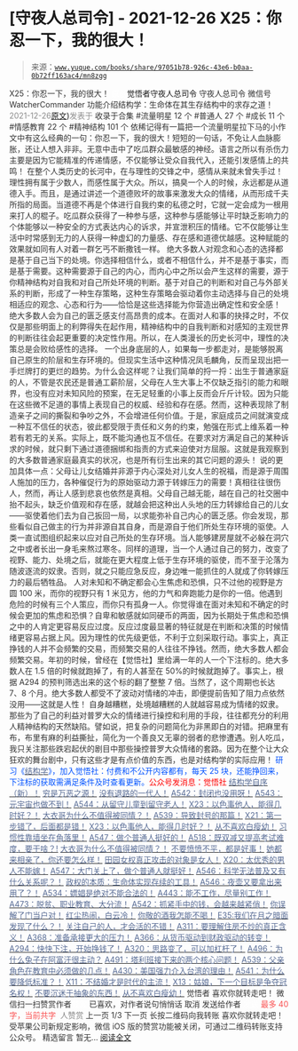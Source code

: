 # [守夜人总司令] - 2021-12-26 X25：你忍一下，我的很大！

> 来源：[`www.yuque.com/books/share/97051b78-926c-43e6-b0aa-0b72ff163ac4/mn8zgg`](https://www.yuque.com/books/share/97051b78-926c-43e6-b0aa-0b72ff163ac4/mn8zgg)

<ne-p id="520f42f3293818f927861ebbd5b15da4_p_0" data-lake-id="520f42f3293818f927861ebbd5b15da4_p_0"><ne-text id="ubeebb57b" style="color: rgb(51, 51, 51);">X25：你忍一下，我的很大！</ne-text></ne-p> <ne-p id="7ebd7da2458995ce6a7bb9a21e62e8e8" data-lake-id="7ebd7da2458995ce6a7bb9a21e62e8e8"><ne-text id="uf48304ce" ne-fontsize="12" style="color: rgb(255, 255, 255);">原创</ne-text><ne-text id="uf7bdb14b" ne-fontsize="14">觉悟者</ne-text><ne-text id="u054c60d7" ne-fontsize="14">守夜人总司令</ne-text></ne-p> <ne-p id="08cb4e63afc16ef2e806f520ef93c812" data-lake-id="08cb4e63afc16ef2e806f520ef93c812"><ne-text id="ufb17c94f" ne-fontsize="14" ne-bold="true" style="color: rgb(51, 51, 51);">守夜人总司令</ne-text></ne-p> <ne-p id="91126f6c5036f7196980b865353a3c30" data-lake-id="91126f6c5036f7196980b865353a3c30"><ne-text id="uca1433e0" ne-fontsize="14" style="color: rgb(51, 51, 51);">微信号</ne-text><ne-text id="ucc2917fa" ne-fontsize="14" style="color: rgb(51, 51, 51);">WatcherCommander</ne-text></ne-p> <ne-p id="6ac7946381794dc32ef57715598462b2" data-lake-id="6ac7946381794dc32ef57715598462b2"><ne-text id="u416affbf" ne-fontsize="14" style="color: rgb(51, 51, 51);">功能介绍</ne-text><ne-text id="uf0a38dd5" ne-fontsize="14" style="color: rgb(51, 51, 51);">结构学：生命体在其生存结构中的求存之道！</ne-text></ne-p> <ne-p id="d3206ff36729f505b011ad622d2c8960" data-lake-id="d3206ff36729f505b011ad622d2c8960"><ne-text id="u0fed33a6" style="color: rgb(140, 140, 140);">2021-12-26</ne-text>[<ne-text id="ubbed87eb" ne-fontsize="14">原文</ne-text>](https://mp.weixin.qq.com/s?__biz=MzAxNDk1NjI2Mw==&mid=2247487691&idx=1&sn=25bf18fb0375ec81c4b02f06b4829131&chksm=9b8a3343acfdba55113abce1ada59a203e08f7fee28d62767bfede2ce6e1bf3ace451af06adf#rd))<ne-text id="u6d1c6e64" ne-fontsize="14" style="color: rgb(140, 140, 140);">发表于</ne-text></ne-p> <ne-p id="57f9017db31f1e2cf64171179a620c05" data-lake-id="57f9017db31f1e2cf64171179a620c05"><ne-text id="uc087caa3" style="color: rgb(51, 51, 51);">收录于合集</ne-text></ne-p> <ne-p id="5154fce491285c4f5bcfc6d073ccb8d5" data-lake-id="5154fce491285c4f5bcfc6d073ccb8d5"><ne-text id="u83ceb91a" style="color: rgb(51, 51, 51);">#流量明星 12 个</ne-text></ne-p> <ne-p id="828a275c9d04ac300505b74ca4c6eafe" data-lake-id="828a275c9d04ac300505b74ca4c6eafe"><ne-text id="u398e9f63" style="color: rgb(51, 51, 51);">#普通人 27 个</ne-text></ne-p> <ne-p id="cfc922dd258b3ad7b45e417e0b4c3170" data-lake-id="cfc922dd258b3ad7b45e417e0b4c3170"><ne-text id="u716d8f38" style="color: rgb(51, 51, 51);">#成长 11 个</ne-text></ne-p> <ne-p id="626aeb0fa7d15fbceeee419c5ac6c75c" data-lake-id="626aeb0fa7d15fbceeee419c5ac6c75c"><ne-text id="ua61caf92" style="color: rgb(51, 51, 51);">#情感教育 22 个</ne-text></ne-p> <ne-p id="b85c12846099e2f805b70b89fe00b7bc" data-lake-id="b85c12846099e2f805b70b89fe00b7bc"><ne-text id="u8c582251" style="color: rgb(51, 51, 51);">#精神结构 101 个</ne-text></ne-p> <ne-p id="0e76c0016f9f8f8d6e02092a2c41ef5a" data-lake-id="0e76c0016f9f8f8d6e02092a2c41ef5a"><ne-text id="ua466ea75" style="color: rgb(51, 51, 51);">依稀记得有一篇把一个流量明星拉下马的小作文中有这么经典的一句：你忍一下，我的很大！短短的一句话，不免让人血脉膨胀，还让人想入非非。无意中击中了吃瓜群众最敏感的神经。语言之所以有杀伤力主要是因为它能精准的传递情感，不仅能够让受众自我代入，还能引发感情上的共鸣！</ne-text></ne-p> <ne-p id="e68bbc8f468279875aee34efeaa86eaa" data-lake-id="e68bbc8f468279875aee34efeaa86eaa"><ne-text id="u7c6e6e68" style="color: rgb(51, 51, 51);">在整个人类历史的长河中，在与理性的交锋之中，感情从来就未曾失手过！理性拥有属于少数人，而感性属于大众。所以，搞臭一个人的时候，永远都是从道德入手。而且，是通过讲述一个道德败坏的故事来激发大众的情绪，从而形成千夫所指的局面。当道德不再是个体进行自我约束的私德之时，它就一定会成为一根用来打人的棍子。吃瓜群众获得了一种参与感，这种参与感能够让平时缺乏影响力的个体能够以一种安全的方式表达内心的诉求，并宣泄积压的情绪。它不仅能够让生活中时常感到无力的人获得一种虚幻的力量感、存在感和道德优越感。这种赋能的效果就如同有人对着一群乞丐不断撒钱一样。</ne-text></ne-p> <ne-p id="20bef067756f5eedc0261e4bc36b112f" data-lake-id="20bef067756f5eedc0261e4bc36b112f"><ne-text id="u90c74a85" style="color: rgb(51, 51, 51);">绝大多数人对观念和心态的选择都是基于自己当下的处境。你选择相信什么，或者不相信什么，并不是基于事实，而是基于需要。这种需要源于自己的内心，而内心中之所以会产生这样的需要，源于你精神结构对自我和对自己所处环境的判断。基于对自己的判断和对自己与外部关系的判断，形成了一种生存策略，这种生存策略会驱动着你主动选择与自己的处境相适应的观念、心态和行为——恰恰是这些选择能为你营造出确定性和安全感！</ne-text></ne-p> <ne-p id="86c60be55cd9703d9da9f3cb8e10bb3d" data-lake-id="86c60be55cd9703d9da9f3cb8e10bb3d"><ne-text id="ucf52ebe6" style="color: rgb(51, 51, 51);">绝大多数人会为自己的匮乏感支付高昂贵的成本。在面对人和事的抉择之时，不仅仅是那些明面上的利弊得失在起作用，精神结构中的自我判断和对感知的主观世界的判断往往会起更重要的决定性作用。所以，在人类漫长的历史长河中，理性的决策总是会败给感性的选择。</ne-text></ne-p> <ne-p id="64e728f4f1ed823ee201adfff2f74458" data-lake-id="64e728f4f1ed823ee201adfff2f74458"><ne-text id="uffb6d94a" style="color: rgb(51, 51, 51);">一个出身底层的人，如果每一步都走对，是能够脱离自己原生的阶层和生存环境的。但现实生活中这种情况凤毛麟角，反而呈现出把一手烂牌打的更烂的趋势。为什么会这样呢？让我们简单的捋一捋：出生于普通家庭的人，不管是农民还是普通工薪阶层，父母在人生大事上不仅缺乏指引的能力和眼界，也没有应对未知风险的预案，在无足轻重的小事上反而会斤斤计较。因为只能在这些微不足道的事情上表现自己的权威、经验和存在感。然而，这种表现除了制造亲子之间的撕裂和争吵之外，不会增进任何价值。于是，家庭成员之间就演变成一种互不信任的状态，彼此都受限于责任和义务的约束，勉强在形式上维系着一种若有若无的关系。实际上，既不能沟通也互不信任。在要求对方满足自己的某种诉求的时候，就只剩下通过道德捆绑和指责的方式来迫使对方屈服。这就是我观察到的大多数普通家庭最真实的状况，也是所有衍生出来的其它问题的源头！</ne-text></ne-p> <ne-p id="894adb9569b51c196f82d13863f1f3ac" data-lake-id="894adb9569b51c196f82d13863f1f3ac"><ne-text id="ud5804db6" style="color: rgb(51, 51, 51);">说的更加具体一点：父母让儿女结婚并非源于内心深处对儿女人生的祝福，而是源于周围人施加的压力，各种催促行为的原始驱动力源于转嫁压力的需要！真相往往很伤人，然而，再让人感到悲哀也依然是真相。父母自己越无能，越在自己的社交圈中抬不起头，缺乏价值观和存在感，就越会把这种出人头地的压力转嫁给自己的儿女——驱使着他们去为自己扳回一局，以求能弥补自己内心的匮乏感。你会发现，那些看似自己做主的行为并非源自其自身，而是源自于他们所处生存环境的驱使。人类一直试图组织起来以应对自己所处的生存环境。当人能够建房屋就不必躲在洞穴之中或者长出一身毛来熬过寒冬。同样的道理，当一个人通过自己的努力，改变了视野、能力、处境之后，就能在更大程度上低于生存环境的驱使，而不至于沦落为随波逐流的奴隶。否则，就之只能应急反应，身边唯一能抓住的人就成了你转嫁压力的最后牺牲品。</ne-text></ne-p> <ne-p id="6c2c5069fabe410c0405ba22c13063d9" data-lake-id="6c2c5069fabe410c0405ba22c13063d9"><ne-text id="u0850a6ea" style="color: rgb(51, 51, 51);">人对未知和不确定都会心生焦虑和恐惧，只不过他的视野是方圆 100 米，而你的视野只有 1 米见方，他的力气和奔跑能力是你的一倍。他遇到危险的时候有三个人策应，而你只有孤身一人。你觉得谁在面对未知和不确定的时候会更加的焦虑和恐惧？自卑和敏感就如同硬币的两面，因为长期处于焦虑和恐惧之中的人肯定更容易反应过度。反应过度最显著的特征就是在判断和决策的时候情绪更容易占据上风。因为理性的优先级更低，不利于立刻采取行动。事实上，真正挣钱的人并不会频繁的交易，而频繁交易的人往往不挣钱。然而，绝大多数人都会频繁交易。年初的时候，曾经在【觉悟社】里给满一年的人一个下注标的。绝大多数人在 1.5 倍的时候就跑掉了，有的人甚至在 50%的时候就跑掉了。事实上，根据 A294 的预判筛选出来的这个标的翻了整整 7 倍。当然了，这个周期也长达 7、8 个月。绝大多数人都受不了波动对情绪的冲击，即便提前告知了阻力点依然没用——这就是人性！</ne-text></ne-p> <ne-p id="6a4968ed2d468c04d27bde620eb328bd" data-lake-id="6a4968ed2d468c04d27bde620eb328bd"><ne-text id="ucd0bd0a4" style="color: rgb(51, 51, 51);">自身越糟糕，处境越糟糕的人就越容易成为情绪的奴隶。那些为了自己的利益对普罗大众的情绪进行操控和利用的手段，往往都充分的利用人精神结构的天然缺陷。譬如说，把复杂的问题简化为非黑即白的对错。把麻里有布，布里有麻的利益撕扯，简化为一个善良又无辜的弱者的悲惨遭遇。别人吃瓜，我只关注那些跌宕起伏的剧目中那些操控普罗大众情绪的套路。因为在整个让大众狂欢的舞台剧中，只有这些才是有点价值的东西，也是对结构学的实际应用！</ne-text></ne-p> <ne-p id="68757685706f57d724606f431d1491e6" data-lake-id="68757685706f57d724606f431d1491e6"><ne-text id="u50db7804" ne-bold="true" style="color: rgb(0, 82, 255);">研习《</ne-text>[<ne-text id="ucd91109a" ne-bold="true" style="color: rgb(87, 107, 149);">结构学</ne-text>](https://mp.weixin.qq.com/mp/appmsgalbum?action=getalbum&album_id=1318317199878225920&__biz=MzAxNDk1NjI2Mw==#wechat_redirect)<ne-text id="u3e38cde3" ne-bold="true" style="color: rgb(0, 82, 255);">》，加入觉悟社：付费和不公开内容都有，每天 25 块，还能挣回来，下注标的获取需满足条件及时查看更新。</ne-text><ne-text id="u61ef4795" ne-bold="true" style="color: rgb(255, 0, 0);">公众号发消息：觉悟社</ne-text></ne-p>  <ne-p id="b8b72038abbbcdec35963ac0df113ab5" data-lake-id="b8b72038abbbcdec35963ac0df113ab5"><ne-card data-card-name="image" data-card-type="inline" id="IQ19T" data-event-boundary="card" style="color: rgb(51, 51, 51);"><ne-p id="40a040bba8177c66d2799bee7c48fa98" data-lake-id="40a040bba8177c66d2799bee7c48fa98">[<ne-text id="u3a621ae7" ne-bold="true" style="color: rgb(87, 107, 149);">结构学自序（新）！</ne-text>](http://mp.weixin.qq.com/s?__biz=MzIzMDYwOTM0Mg==&mid=2247485283&idx=1&sn=aa2b8554b8e5040f8f959636feaa06a3&chksm=e8b19fb2dfc616a430aa381b8da0815311244e694a69809cd92d0602ac34cfe5f1f419b3745e&scene=21#wechat_redirect)</ne-p> <ne-p id="e0a357da7bbf767964174fd50a1737a2" data-lake-id="e0a357da7bbf767964174fd50a1737a2">[<ne-text id="ub3112841" style="color: rgb(87, 107, 149);">穷是万恶之源！</ne-text>](http://mp.weixin.qq.com/s?__biz=MzAxNDk1NjI2Mw==&mid=2247483823&idx=1&sn=e54ebe9891b302dc0bf1815c76ccf8b7&chksm=9b8a2227acfdab31a05e273addd9159d4b8263d58d3c58bf214841c8189157519719c3427306&scene=21#wechat_redirect)</ne-p> <ne-p id="58a9f40b1df6d9a45eece42d69edb070" data-lake-id="58a9f40b1df6d9a45eece42d69edb070">[<ne-text id="u8c2c2fed" style="color: rgb(87, 107, 149);">没有退路的一代人！</ne-text>](http://mp.weixin.qq.com/s?__biz=MzAxNDk1NjI2Mw==&mid=2247486533&idx=1&sn=a0d5cce0656aad467148e0642eb85a00&chksm=9b8a2fcdacfda6db79857186e953a089baf1fb678b2b071cf101c5a26e7fb9768474c94243ca&scene=21#wechat_redirect)</ne-p> <ne-p id="ab7cebe389908cec8453d0d18077578a" data-lake-id="ab7cebe389908cec8453d0d18077578a">[<ne-text id="u32cd4e4b" style="color: rgb(87, 107, 149);">A542：封闭也没用呀！</ne-text>](http://mp.weixin.qq.com/s?__biz=MzAxNDk1NjI2Mw==&mid=2247487620&idx=1&sn=8e1353152e650b72e735ceb1b2f2dd1d&chksm=9b8a330cacfdba1a31a1d6271bd8cf08701ca1a18406d2605bc48404fe9ca2f4fa78d5501bc7&scene=21#wechat_redirect)</ne-p> <ne-p id="a2110477cc3a2197154946d5606e0640" data-lake-id="a2110477cc3a2197154946d5606e0640">[<ne-text id="ue4c6a53e" style="color: rgb(87, 107, 149);">A543：元宇宙也做不到！</ne-text>](http://mp.weixin.qq.com/s?__biz=MzAxNDk1NjI2Mw==&mid=2247487476&idx=1&sn=2e2f159d365f00117f8fd47d3ca062f9&chksm=9b8a2c7cacfda56a80b9243d42bc5faabe4622c27fb4f3edad16ca5de7242a9c1345056ee461&scene=21#wechat_redirect)</ne-p> <ne-p id="a990be67bd6f5630aac119c106b1e7fa" data-lake-id="a990be67bd6f5630aac119c106b1e7fa">[<ne-text id="u8dc606c0" ne-bold="true" style="color: rgb(87, 107, 149);">A544：从留守儿童到留守老人！</ne-text>](http://mp.weixin.qq.com/s?__biz=MzIzMDYwOTM0Mg==&mid=2247486800&idx=1&sn=1b9d987acf45d205c1cc74665826639d&chksm=e8b19581dfc61c971ad9b20f6739894437f102188548f94d27a9e67e8334043446893fdd1b36&scene=21#wechat_redirect)</ne-p> <ne-p id="384821c8a69901bd59544ee77335feba" data-lake-id="384821c8a69901bd59544ee77335feba">[<ne-text id="u1a2dfe43" ne-bold="true" style="color: rgb(87, 107, 149);">X23：以色事他人，能得几时好？！</ne-text>](http://mp.weixin.qq.com/s?__biz=MzAxNDk1NjI2Mw==&mid=2247487681&idx=1&sn=957d1c1d978962e0be0e6393f52f4787&chksm=9b8a3349acfdba5f26d6c83445c9bcce3ff92034327b5ff7a44b659b287b85145d80b7deec77&scene=21#wechat_redirect)</ne-p> <ne-p id="ad8fef1251e8ec893d5967196a0beab6" data-lake-id="ad8fef1251e8ec893d5967196a0beab6">[<ne-text id="u37615e22" ne-bold="true" style="color: rgb(87, 107, 149);">大衣哥为什么不值得被同情？！</ne-text>](http://mp.weixin.qq.com/s?__biz=MzIzMDYwOTM0Mg==&mid=2247486778&idx=1&sn=dadc2e8dcf837ccdd6f1f4da8c67eae4&chksm=e8b195ebdfc61cfdc1ff3bbdfed028f36c5a217890384aaa890618664158799a8d6c30132cb8&scene=21#wechat_redirect)</ne-p> <ne-p id="b25da675518fe202ecabfca21d3ea65b" data-lake-id="b25da675518fe202ecabfca21d3ea65b">[<ne-text id="u1d245eb0" style="color: rgb(87, 107, 149);">A539：导致封号的那篇！</ne-text>](http://mp.weixin.qq.com/s?__biz=MzIzMDYwOTM0Mg==&mid=2247486752&idx=1&sn=3a967e3288db5b7d924e36914086e534&chksm=e8b195f1dfc61ce7c971386eb678d7da286167d0f52fdd51989049844b0a550cc58e00552d2e&scene=21#wechat_redirect)</ne-p> <ne-p id="97f96e62fcf05416b18fb15aab57f7e2" data-lake-id="97f96e62fcf05416b18fb15aab57f7e2">[<ne-text id="u0a2e885d" ne-bold="true" style="color: rgb(87, 107, 149);">X21：第一步错了，后面都是错！</ne-text>](http://mp.weixin.qq.com/s?__biz=MzIzMDYwOTM0Mg==&mid=2247486793&idx=1&sn=d2d3aa92a5f751831c09d74e73ab8701&chksm=e8b19598dfc61c8ef000c3aa641d2c48c61c94a3958291fad9b555f0aa128f747d3f349a7c3e&scene=21#wechat_redirect)</ne-p> <ne-p id="94758bb9af8f71d97361db35daf401a3" data-lake-id="94758bb9af8f71d97361db35daf401a3">[<ne-text id="uc6f87534" ne-bold="true" style="color: rgb(87, 107, 149);">X23：以色事他人，能得几时好？！</ne-text>](http://mp.weixin.qq.com/s?__biz=MzAxNDk1NjI2Mw==&mid=2247487681&idx=1&sn=957d1c1d978962e0be0e6393f52f4787&chksm=9b8a3349acfdba5f26d6c83445c9bcce3ff92034327b5ff7a44b659b287b85145d80b7deec77&scene=21#wechat_redirect)</ne-p> <ne-p id="5c56e1bf9dd7de56bab16bedb6b4406b" data-lake-id="5c56e1bf9dd7de56bab16bedb6b4406b">[<ne-text id="ub75159da" style="color: rgb(87, 107, 149);">从不喜欢白瘦幼！</ne-text>](http://mp.weixin.qq.com/s?__biz=MzAxNDk1NjI2Mw==&mid=2247487612&idx=1&sn=0e185f9ece207fb397565812fd6bcd9e&chksm=9b8a33f4acfdbae2477b51f9ce494aaf36bb779f8911e41cdde6f96c71a3b2d708feaa1d4d18&scene=21#wechat_redirect)</ne-p> <ne-p id="112ffe5fe1c342d25726fc1fc4ea0ea4" data-lake-id="112ffe5fe1c342d25726fc1fc4ea0ea4">[<ne-text id="ua5de3907" style="color: rgb(87, 107, 149);">习惯性靠墙坐在角落里！</ne-text>](http://mp.weixin.qq.com/s?__biz=MzAxNDk1NjI2Mw==&mid=2247487609&idx=1&sn=08068cfce108617e4a41d0c813ce131d&chksm=9b8a33f1acfdbae7a578b59c045f6336afe6ed1f2fcd7a0b38c0279078002f04767e391f4f18&scene=21#wechat_redirect)</ne-p> <ne-p id="428b7ca46301cd1179881546d53d8bdc" data-lake-id="428b7ca46301cd1179881546d53d8bdc">[<ne-text id="uec9510f5" style="color: rgb(87, 107, 149);">A547：做个普通人挺好的！</ne-text>](http://mp.weixin.qq.com/s?__biz=MzAxNDk1NjI2Mw==&mid=2247487656&idx=1&sn=829631501f55233a5505d61fe990c731&chksm=9b8a3320acfdba360477b5f1e528c337ed849efb0a22e1579aa994b4b97916b09033124f68c1&scene=21#wechat_redirect)</ne-p> <ne-p id="f03e5e32657616f0c1ace624399c5006" data-lake-id="f03e5e32657616f0c1ace624399c5006">[<ne-text id="u67518536" ne-bold="true" style="color: rgb(87, 107, 149);">A518：既双减又提高考试难度，要干啥？!</ne-text>](http://mp.weixin.qq.com/s?__biz=MzIzMDYwOTM0Mg==&mid=2247486528&idx=1&sn=837ef39e3c0b47ac84d5096690555ae7&chksm=e8b19491dfc61d87292daf575c1e7c95b3f0543f313b65c7ad4ab369603833704304ec7451d7&scene=21#wechat_redirect)</ne-p> <ne-p id="89b91f7c7349d67012aebf1ed8ff555a" data-lake-id="89b91f7c7349d67012aebf1ed8ff555a">[<ne-text id="ud769da90" ne-bold="true" style="color: rgb(87, 107, 149);">大衣哥为什么不值得被同情？！</ne-text>](http://mp.weixin.qq.com/s?__biz=MzAxNDk1NjI2Mw==&mid=2247487598&idx=1&sn=96df866800e5e546b2e945af60227ed4&chksm=9b8a33e6acfdbaf061f8713492ddd97b05e91e9bd566c4aa7d5e4f58b4395346513ec9f12eec&scene=21#wechat_redirect)</ne-p> <ne-p id="87afada620441f7a287660420fd3d1a2" data-lake-id="87afada620441f7a287660420fd3d1a2">[<ne-text id="ueb7a0358" ne-bold="true" style="color: rgb(87, 107, 149);">不要愤愤不平，都是好事！</ne-text>](http://mp.weixin.qq.com/s?__biz=MzAxNDk1NjI2Mw==&mid=2247487130&idx=1&sn=b21138d85455f5692aaf039038c78342&chksm=9b8a2d12acfda404a2b67fe4d446ee0f2805ad64a8b8004902934600fd731191e140df6ac19a&scene=21#wechat_redirect)</ne-p> <ne-p id="ecdc372d11465271932b311a906487d3" data-lake-id="ecdc372d11465271932b311a906487d3">[<ne-text id="u8cfacebd" ne-bold="true" style="color: rgb(87, 107, 149);">她都来相亲了，你还要怎么样！</ne-text>](http://mp.weixin.qq.com/s?__biz=MzAxNDk1NjI2Mw==&mid=2247486952&idx=1&sn=698aec6916d2eca5e758c25c4c634346&chksm=9b8a2e60acfda776b80a4f2f0d5c2fe4921fc821cdf029fa9d2fdc52fd708fc5a0b980d5d3d0&scene=21#wechat_redirect)</ne-p> <ne-p id="93c6a7a65c808bafdf271a953bde225f" data-lake-id="93c6a7a65c808bafdf271a953bde225f">[<ne-text id="uc871c8e9" ne-bold="true" style="color: rgb(87, 107, 149);">田园女权真正攻击的对象是女人！</ne-text>](http://mp.weixin.qq.com/s?__biz=MzIzMDYwOTM0Mg==&mid=2247486412&idx=1&sn=5dd3e8b2a759838d739e6d61ebab2eab&chksm=e8b1931ddfc61a0bf6f81cd2a9a9232ea8ce86528a8eea66c6635180e8678b819ebb38b4cb86&scene=21#wechat_redirect)</ne-p> <ne-p id="79259377beb328d37e74e406eb82a03c" data-lake-id="79259377beb328d37e74e406eb82a03c">[<ne-text id="uff981631" style="color: rgb(87, 107, 149);">X20：太优秀的男人不能嫁！</ne-text>](http://mp.weixin.qq.com/s?__biz=MzAxNDk1NjI2Mw==&mid=2247487659&idx=1&sn=48282765daf6ff8ec66e20f495c01bef&chksm=9b8a3323acfdba35ac55127644737fe2fde75b00bd5b7cae10b844c4b32dfafb36d7ea4c38f4&scene=21#wechat_redirect)</ne-p> <ne-p id="01c1ca33c20faa84912fd3586a27dcdb" data-lake-id="01c1ca33c20faa84912fd3586a27dcdb">[<ne-text id="u7162eb59" style="color: rgb(87, 107, 149);">A547：大门关上了，做个普通人就挺好！</ne-text>](http://mp.weixin.qq.com/s?__biz=MzAxNDk1NjI2Mw==&mid=2247487656&idx=1&sn=829631501f55233a5505d61fe990c731&chksm=9b8a3320acfdba360477b5f1e528c337ed849efb0a22e1579aa994b4b97916b09033124f68c1&scene=21#wechat_redirect)</ne-p> <ne-p id="b18c689c0ba76e5afb08ab88ae0ac10c" data-lake-id="b18c689c0ba76e5afb08ab88ae0ac10c">[<ne-text id="u81b63584" style="color: rgb(87, 107, 149);">A546：科学无法普及又有什么关系呢？！</ne-text>](http://mp.weixin.qq.com/s?__biz=MzAxNDk1NjI2Mw==&mid=2247487652&idx=1&sn=6f0542b4b8d08dc05ccc9bc4c99a0f29&chksm=9b8a332cacfdba3af82ebacc2984582b118b8bb4eccb9a0fa252e8cacd5ec29759cd0739259a&scene=21#wechat_redirect)</ne-p> <ne-p id="3118858e3a8f3ff9d643ef86171c8de7" data-lake-id="3118858e3a8f3ff9d643ef86171c8de7">[<ne-text id="u23e64acf" style="color: rgb(87, 107, 149);">政权的本质：生命体实现存续的工具！</ne-text>](http://mp.weixin.qq.com/s?__biz=MzAxNDk1NjI2Mw==&mid=2247487554&idx=1&sn=df20affabcac7b2df7d871c27735ed1e&chksm=9b8a33caacfdbadc411427ed1ab7cdbde4c133aae2bc35242a5c913540dd3bf497640e526194&scene=21#wechat_redirect)</ne-p> <ne-p id="ce9445dd342150ab7a7233e265e0d95d" data-lake-id="ce9445dd342150ab7a7233e265e0d95d">[<ne-text id="u6268e01a" style="color: rgb(87, 107, 149);">A546：夜壶又要拿出来用了？！</ne-text>](http://mp.weixin.qq.com/s?__biz=MzAxNDk1NjI2Mw==&mid=2247487487&idx=1&sn=1899dc61b52e00ef53fee2fece6fa9e6&chksm=9b8a2c77acfda561dd78f8a9d41ca8f6b604b1410e246bd38451bc63aab7e1b0840d3e7c9e9b&scene=21#wechat_redirect)</ne-p> <ne-p id="2bc2391e5cb119b7678f2bda9208a2ea" data-lake-id="2bc2391e5cb119b7678f2bda9208a2ea">[<ne-text id="uc1974f21" style="color: rgb(87, 107, 149);">A534：嫖娼是绝对不能合法的！</ne-text>](http://mp.weixin.qq.com/s?__biz=MzAxNDk1NjI2Mw==&mid=2247487431&idx=1&sn=78d93492fa71d19501c95eb11e0ea99f&chksm=9b8a2c4facfda559eeb7bffa822a9715b1945a9e9c4f8beaf9d00b8acb0e2cc0b05a63feafaf&scene=21#wechat_redirect)</ne-p> <ne-p id="a5439b143ed0a8b245e74c467710cbfe" data-lake-id="a5439b143ed0a8b245e74c467710cbfe">[<ne-text id="ufa2a5bd9" style="color: rgb(87, 107, 149);">A443：能不工作，尽量别工作！</ne-text>](http://mp.weixin.qq.com/s?__biz=MzAxNDk1NjI2Mw==&mid=2247486794&idx=1&sn=8621689fcbb0f44c38ab2e8065c54a3d&chksm=9b8a2ec2acfda7d4c55afac9ee027871f7a81338e2da399b1908202c54cc8496ca077748f5a7&scene=21#wechat_redirect)</ne-p> <ne-p id="0eb9c1b1902e3494b7043da9f835705c" data-lake-id="0eb9c1b1902e3494b7043da9f835705c">[<ne-text id="u4720c6d4" style="color: rgb(87, 107, 149);">A473：脱贫、职业教育、大分流！</ne-text>](http://mp.weixin.qq.com/s?__biz=MzIzMDYwOTM0Mg==&mid=2247486053&idx=1&sn=813ce406173ba4c47dd4500ec026a6da&chksm=e8b192b4dfc61ba243267b483d16f60aaeed76ece21adde38b4de1597140df83fceea028a6f5&scene=21#wechat_redirect)</ne-p> <ne-p id="92cc8ecda96f33c454312bed4fcda3db" data-lake-id="92cc8ecda96f33c454312bed4fcda3db">[<ne-text id="ue814d9c5" ne-bold="true" style="color: rgb(87, 107, 149);">A542：抓紧手中的钱，会越来越紧俏！</ne-text>](http://mp.weixin.qq.com/s?__biz=MzIzMDYwOTM0Mg==&mid=2247486640&idx=1&sn=a96afa7d2b698e33240735ea8d7671f7&chksm=e8b19461dfc61d77a4afce11ecc7558b8d7ff5d495a78bcb609e3eed5c70bcbed5f3d6a66023&scene=21#wechat_redirect)</ne-p> <ne-p id="7acc3b3549417d2845a1f1babf6df5aa" data-lake-id="7acc3b3549417d2845a1f1babf6df5aa">[<ne-text id="u6d454543" style="color: rgb(87, 107, 149);">你误解了门当户对！</ne-text>](http://mp.weixin.qq.com/s?__biz=MzAxNDk1NjI2Mw==&mid=2247486972&idx=1&sn=374297ef4332b1dc1c96c6e2f10e3212&chksm=9b8a2e74acfda762739dd58bec2cabe8b8d44717705d356953b94089dacb9225f702d4f76b31&scene=21#wechat_redirect)</ne-p> <ne-p id="44ade38d3ca88893bd30befd8495ca25" data-lake-id="44ade38d3ca88893bd30befd8495ca25">[<ne-text id="ua733d5d4" style="color: rgb(87, 107, 149);">红尘热闹，白云冷！</ne-text>](http://mp.weixin.qq.com/s?__biz=MzAxNDk1NjI2Mw==&mid=2247486913&idx=1&sn=6b387c24eb6d5e30ed150e13eded77a1&chksm=9b8a2e49acfda75fdfcfe0a7770792cdd85568a9ecb1bd9b67508b29df853aaba08bf27356d5&scene=21#wechat_redirect)</ne-p> <ne-p id="47760e8e478814b0d86f9c00e2649388" data-lake-id="47760e8e478814b0d86f9c00e2649388">[<ne-text id="ub8cc0188" style="color: rgb(87, 107, 149);">你敬的酒我怎能不喝！</ne-text>](http://mp.weixin.qq.com/s?__biz=MzIzMDYwOTM0Mg==&mid=2247486456&idx=1&sn=7d6377d84f511b80179c5e7648494d6e&chksm=e8b19329dfc61a3f9b91b5b43dbd1a6eea293a02cd80b96aeb6dd1930f7f2c93fd33c0e3b2f3&scene=21#wechat_redirect)</ne-p> <ne-p id="8e5dc8817b1ad564f05da978962ef2c4" data-lake-id="8e5dc8817b1ad564f05da978962ef2c4">[<ne-text id="ufefd9cdb" ne-bold="true" style="color: rgb(87, 107, 149);">E35:我们在月之暗面发现了什么？！</ne-text>](http://mp.weixin.qq.com/s?__biz=MzIzMDYwOTM0Mg==&mid=2247486632&idx=1&sn=170aeff87eb36dce354c8b2437f4b27f&chksm=e8b19479dfc61d6f08e6492954a528f20387fe2fa925747cf2b504d2bc69084f24495e972e41&scene=21#wechat_redirect)</ne-p> <ne-p id="931d5140ce4a6e2967311b6709cd6815" data-lake-id="931d5140ce4a6e2967311b6709cd6815">[<ne-text id="u3c61bb8a" style="color: rgb(87, 107, 149);">关注自己的人，才会活的不错！</ne-text>](http://mp.weixin.qq.com/s?__biz=MzIzMDYwOTM0Mg==&mid=2247485305&idx=1&sn=c719ea57e5c3320c2e2629dd9a7b44e9&chksm=e8b19fa8dfc616be5fa3f8141ea0aa63d5e1335657ed97e62c1086c41eba29effe58e0c8e9dc&scene=21#wechat_redirect)</ne-p> <ne-p id="9aad2d6eed8027808c9b190b15f0520e" data-lake-id="9aad2d6eed8027808c9b190b15f0520e">[<ne-text id="ue1aad75f" ne-bold="true" style="color: rgb(87, 107, 149);">A311：要理解住房不炒的真正含义！</ne-text>](http://mp.weixin.qq.com/s?__biz=MzIzMDYwOTM0Mg==&mid=2247484959&idx=1&sn=090583ec50bfd9febec1de463c2672f6&chksm=e8b19ecedfc617d8629080f6745c8de013cfe875de26eef6767b2d5c10782650223ed15f807b&scene=21#wechat_redirect)</ne-p> <ne-p id="add42648d8814d0628910ce6bbbac29b" data-lake-id="add42648d8814d0628910ce6bbbac29b">[<ne-text id="u3272db68" ne-bold="true" style="color: rgb(87, 107, 149);">A368：准备承接更大的压力！</ne-text>](http://mp.weixin.qq.com/s?__biz=MzIzMDYwOTM0Mg==&mid=2247485369&idx=1&sn=2667c5f16cee9442898e6e5841394ceb&chksm=e8b19f68dfc6167e4e104d37c61b859327f4b8ce37941da84bd412d3e27bb4a51c7dee8e1a7a&scene=21#wechat_redirect)</ne-p> <ne-p id="c6b928f0afef111adcf120eba64acadc" data-lake-id="c6b928f0afef111adcf120eba64acadc">[<ne-text id="uc4d2dc44" ne-bold="true" style="color: rgb(87, 107, 149);">A366：从货币驱动到财政驱动的转变！</ne-text>](http://mp.weixin.qq.com/s?__biz=MzIzMDYwOTM0Mg==&mid=2247485347&idx=1&sn=a916df57ddc7230366719fbecc6c1704&chksm=e8b19f72dfc61664fd99844bfe3ffffb5d6f088807c84d99f11ddbc7410b2eed67bc4c615d53&scene=21#wechat_redirect)</ne-p> <ne-p id="fc826aaf06a060ecf8bb27e0b89e9325" data-lake-id="fc826aaf06a060ecf8bb27e0b89e9325">[<ne-text id="u6f515440" ne-bold="true" style="color: rgb(87, 107, 149);">A294：快快下注，开始挣钱了！</ne-text>](http://mp.weixin.qq.com/s?__biz=MzIzMDYwOTM0Mg==&mid=2247484849&idx=1&sn=5485cd1d6c511e883e25b0c7dd9e2e3e&chksm=e8b19d60dfc614764ffc8405dccf5b8120b31988f3c1cee74e384c06f0e39c3c81bef8263c3d&scene=21#wechat_redirect)</ne-p> <ne-p id="372db3bbea62a631a6a8a52bdbc521c6" data-lake-id="372db3bbea62a631a6a8a52bdbc521c6">[<ne-text id="u297fd8ec" ne-bold="true" style="color: rgb(87, 107, 149);">A320：思路变了，可以加杠杆了！</ne-text>](http://mp.weixin.qq.com/s?__biz=MzIzMDYwOTM0Mg==&mid=2247485041&idx=1&sn=add2174fa42806f885a456a072ee4fee&chksm=e8b19ea0dfc617b6734e013f780112fdd88f28ad5312ce423fea1d75da4c3757660dab175208&scene=21#wechat_redirect)</ne-p> <ne-p id="1c5d2209f8a77586d9a8887c019c68d9" data-lake-id="1c5d2209f8a77586d9a8887c019c68d9">[<ne-text id="u86c8273d" ne-bold="true" style="color: rgb(87, 107, 149);">A496：为什么兔子在阿富汗很主动？</ne-text>](http://mp.weixin.qq.com/s?__biz=MzIzMDYwOTM0Mg==&mid=2247486278&idx=1&sn=40d09857088bebd3c70bec1c7a500f06&chksm=e8b19397dfc61a810125242c8e395330f934390eb50bd54053ecd3f31ddc91de4e429c0f693a&scene=21#wechat_redirect)</ne-p> <ne-p id="001e43f9e22fed4f268407a67c7172d1" data-lake-id="001e43f9e22fed4f268407a67c7172d1">[<ne-text id="uc5c8569a" style="color: rgb(87, 107, 149);">A491：塔利班接下来的两个核心问题！</ne-text>](http://mp.weixin.qq.com/s?__biz=MzIzMDYwOTM0Mg==&mid=2247486219&idx=1&sn=8f77517f0244ba31f7eb28e2676e17cd&chksm=e8b193dadfc61acc6d9e6029653aac696f132efc24d3b28f983ba8e4ada269ac887e6165d837&scene=21#wechat_redirect)</ne-p> <ne-p id="af03a27686de2f6dc8ef274356071374" data-lake-id="af03a27686de2f6dc8ef274356071374">[<ne-text id="u0c189470" ne-bold="true" style="color: rgb(87, 107, 149);">A539：父亲角色在教育中必须做的几点！</ne-text>](http://mp.weixin.qq.com/s?__biz=MzAxNDk1NjI2Mw==&mid=2247487582&idx=1&sn=f4bac1092e8f45f6a86e662d8a68d556&chksm=9b8a33d6acfdbac0b4e01232406db5e9a315180b66b1bc830f17231f167d515d33408ff727b6&scene=21#wechat_redirect)</ne-p> <ne-p id="5e963ae1e7844a0d50e52f9b44bfe802" data-lake-id="5e963ae1e7844a0d50e52f9b44bfe802">[<ne-text id="u3ef52475" ne-bold="true" style="color: rgb(87, 107, 149);">A430：美国强力介入台湾的理由！</ne-text>](http://mp.weixin.qq.com/s?__biz=MzIzMDYwOTM0Mg==&mid=2247486587&idx=1&sn=e14d4403bb13c441596f09add1b5f27c&chksm=e8b194aadfc61dbcab0c1d70249910161f8c77b0163ac8278dfe5c2f817d2bb2a3ac3e7ddf89&scene=21#wechat_redirect)</ne-p> <ne-p id="1963cad38f8074c17317915b4c7896c4" data-lake-id="1963cad38f8074c17317915b4c7896c4">[<ne-text id="u12a850d7" style="color: rgb(87, 107, 149);">A541：为什么要降低标准？！</ne-text>](http://mp.weixin.qq.com/s?__biz=MzAxNDk1NjI2Mw==&mid=2247487621&idx=1&sn=f429046c9b1760d8d45ee7c759a3d5da&chksm=9b8a330dacfdba1bf16d516acacfddf4492f721d14504ed52e1049013a54819e6ee778c93097&scene=21#wechat_redirect)</ne-p> <ne-p id="2a27a6fb7102bbfb618f9f6e291335bd" data-lake-id="2a27a6fb7102bbfb618f9f6e291335bd">[<ne-text id="uf71dbd82" style="color: rgb(87, 107, 149);">X11：不结婚才是时代的主流！</ne-text>](http://mp.weixin.qq.com/s?__biz=MzAxNDk1NjI2Mw==&mid=2247487535&idx=1&sn=5d229e0d87a0acb3db07c098f4aa606c&chksm=9b8a33a7acfdbab1bb37e4efe94ec13d8d8bbe94cd25a6689f5f316dc75bdbb1469463ce2446&scene=21#wechat_redirect)</ne-p> <ne-p id="25b3a90178133427f8e9a5cd59ec3bd8" data-lake-id="25b3a90178133427f8e9a5cd59ec3bd8">[<ne-text id="ud1f5bbb0" style="color: rgb(87, 107, 149);">X13：姑娘，下一个目标是争夺冠名权！</ne-text>](http://mp.weixin.qq.com/s?__biz=MzAxNDk1NjI2Mw==&mid=2247487532&idx=1&sn=543e4e8c2063c62c48def85204f0a6ef&chksm=9b8a33a4acfdbab2535686b2a135a56c146816d8d692e946d51f4422e5caf2aca3e2260b40f9&scene=21#wechat_redirect)</ne-p> <ne-p id="30a00fc00f881617ae4ba4996592de59" data-lake-id="30a00fc00f881617ae4ba4996592de59">[<ne-text id="u415ffa29" ne-bold="true" style="color: rgb(87, 107, 149);">不要沉迷于抽象的东西！</ne-text>](http://mp.weixin.qq.com/s?__biz=MzAxNDk1NjI2Mw==&mid=2247487527&idx=1&sn=e24c2dd98e5f9883c8dce2a1e7bb80df&chksm=9b8a33afacfdbab921e90b3eafc3618176a35da53c53bb51f2ef2f9a98e87d05949a4b0ad69b&scene=21#wechat_redirect)</ne-p> <ne-p id="19f20c3420fe35c9b9e51696366711e7" data-lake-id="19f20c3420fe35c9b9e51696366711e7">[<ne-text id="u7bc416de" style="color: rgb(87, 107, 149);">从不喜欢白瘦幼！</ne-text>](http://mp.weixin.qq.com/s?__biz=MzAxNDk1NjI2Mw==&mid=2247487612&idx=1&sn=0e185f9ece207fb397565812fd6bcd9e&chksm=9b8a33f4acfdbae2477b51f9ce494aaf36bb779f8911e41cdde6f96c71a3b2d708feaa1d4d18&scene=21#wechat_redirect)</ne-p> <ne-p id="03223d91d676ec1f6065358c13989b41" data-lake-id="03223d91d676ec1f6065358c13989b41"><ne-text id="u25d484ae" style="color: rgb(51, 51, 51);">觉悟者</ne-text></ne-p> <ne-p id="4eef98d857f76d8c3bafa07e0092ed8d" data-lake-id="4eef98d857f76d8c3bafa07e0092ed8d"><ne-text id="u70713d1b" style="color: rgb(51, 51, 51);">喜欢你就转走吧！</ne-text></ne-p> <ne-p id="f36d8cfa4ac9a5919997704ce3ee59bb" data-lake-id="f36d8cfa4ac9a5919997704ce3ee59bb"><ne-text id="uf448c556" ne-bold="true" style="color: rgb(51, 51, 51);">微信扫一扫赞赏作者</ne-text><ne-text id="u22c728b6" ne-bold="true" style="color: rgb(255, 255, 255);">赞赏</ne-text></ne-p> <ne-p id="871a7da8456dbcbd8465cb78b5b46084" data-lake-id="871a7da8456dbcbd8465cb78b5b46084"><ne-text id="u1d4a8060" style="color: rgb(51, 51, 51);">已喜欢，</ne-text><ne-text id="u23ccc0f6">对作者说句悄悄话</ne-text></ne-p> <ne-p id="c35389eab76b5c15b69a0375c3d04272" data-lake-id="c35389eab76b5c15b69a0375c3d04272"><ne-text id="ubb58cdf7" style="color: rgb(51, 51, 51);">取消</ne-text></ne-p> <ne-p id="5b42ce8c4d251e7d07add939ec373411" data-lake-id="5b42ce8c4d251e7d07add939ec373411"><ne-text id="ua30e6c5b" ne-fontsize="14" ne-bold="true" style="color: rgb(51, 51, 51);">发送给作者</ne-text></ne-p> <ne-p id="38f1b82127dcabfbd3397537a844369c" data-lake-id="38f1b82127dcabfbd3397537a844369c"><ne-text id="u783b6b71" ne-bold="true" style="color: rgb(255, 255, 255);">发送</ne-text></ne-p> <ne-p id="edc41d0f415a5bfeef76a0a021b6929e" data-lake-id="edc41d0f415a5bfeef76a0a021b6929e"><ne-text id="ud90aa61e" ne-fontsize="13" style="color: rgb(250, 81, 81);">最多 40 字，当前共字</ne-text></ne-p> <ne-p id="ba80b17f965c88d5b0be9508b07fce39" data-lake-id="ba80b17f965c88d5b0be9508b07fce39"><ne-text id="ud1097793" style="color: rgb(136, 136, 136);"> 人赞赏</ne-text></ne-p> <ne-p id="c60cffb2487364ec04df687cf91daed2" data-lake-id="c60cffb2487364ec04df687cf91daed2"><ne-text id="u318b9dcf" style="color: rgb(51, 51, 51);">上一页</ne-text> <ne-text id="u15385dfb">1</ne-text><ne-text id="uc680f143" style="color: rgb(51, 51, 51);">/3 下一页</ne-text></ne-p> <ne-p id="57156e8e2bd1d70884e7a2c58befb13d" data-lake-id="57156e8e2bd1d70884e7a2c58befb13d"><ne-text id="u283c2da8" style="color: rgb(51, 51, 51);">长按二维码向我转账</ne-text></ne-p> <ne-p id="c0bf161262b3dffb13ade64b6c0a854f" data-lake-id="c0bf161262b3dffb13ade64b6c0a854f"><ne-text id="uc656b9e9" style="color: rgb(51, 51, 51);">喜欢你就转走吧！</ne-text></ne-p> <ne-p id="547693739f5886a55978bdee872108f6" data-lake-id="547693739f5886a55978bdee872108f6"><ne-text id="ua83fef26" style="color: rgb(51, 51, 51);">受苹果公司新规定影响，微信 iOS 版的赞赏功能被关闭，可通过二维码转账支持公众号。</ne-text></ne-p> <ne-h3 id="PlPeW" data-lake-id="PlPeW"><ne-heading-ext><ne-heading-anchor></ne-heading-anchor><ne-heading-fold></ne-heading-fold></ne-heading-ext><ne-heading-content><ne-text id="u2ffb2c73" ne-fontsize="16" style="color: rgb(51, 51, 51);">精选留言</ne-text></ne-heading-content></ne-h3> <ne-p id="b8b679c5d0ba62f57cf363f6d2b3197b" data-lake-id="b8b679c5d0ba62f57cf363f6d2b3197b"><ne-text id="u6d3f554b" style="color: rgb(51, 51, 51);">暂无...</ne-text></ne-p> <ne-p id="381b729f100062b194ba1a6605cc482a" data-lake-id="381b729f100062b194ba1a6605cc482a">[<ne-text id="ue25f4bdc">阅读全文</ne-text>](https://mp.weixin.qq.com/s/nIdk03JhgbTU-TDXQQQ39A#rd)</ne-p></ne-card></ne-p>